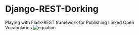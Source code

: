 # Django-REST-Dorking
Playing with Flask-REST framework for Publishing Linked Open Vocabularies
![equation](http://mathurl.com/5q4mnx.png)
